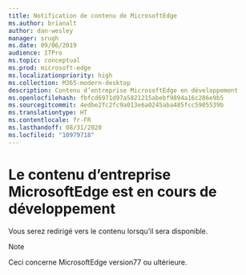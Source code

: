 ```yaml
---
title: Notification de contenu de MicrosoftEdge
ms.author: brianalt
author: dan-wesley
manager: srugh
ms.date: 09/06/2019
audience: ITPro
ms.topic: conceptual
ms.prod: microsoft-edge
ms.localizationpriority: high
ms.collection: M365-modern-desktop
description: Contenu d’entreprise MicrosoftEdge en développement
ms.openlocfilehash: fbfcd6971d97a5821215abebf9894a16c286e9b5
ms.sourcegitcommit: 4edbe2fc2fc9a013e6a0245aba485fcc5905539b
ms.translationtype: HT
ms.contentlocale: fr-FR
ms.lasthandoff: 08/31/2020
ms.locfileid: "10979718"
---
```

# Le contenu d’entreprise MicrosoftEdge est en cours de développement

Vous serez redirigé vers le contenu lorsqu’il sera disponible.

> [!NOTE]
> Ceci concerne MicrosoftEdge version77 ou ultérieure.
